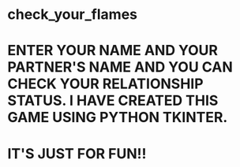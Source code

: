 # check_your_flames
# ENTER YOUR NAME AND YOUR PARTNER'S NAME AND YOU CAN CHECK YOUR RELATIONSHIP STATUS. I HAVE CREATED THIS GAME USING PYTHON TKINTER.
# IT'S JUST FOR FUN!!
